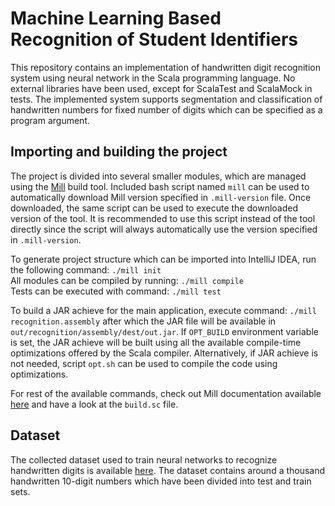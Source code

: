 # Machine Learning Based Recognition of Student Identifiers
This repository contains an implementation of handwritten digit recognition system using neural network in the Scala
programming language. No external libraries have been used, except for ScalaTest and ScalaMock in tests. The implemented
system supports segmentation and classification of handwritten numbers for fixed number of digits which can be specified
as a program argument.

## Importing and building the project
The project is divided into several smaller modules, which are managed using the [Mill](https://github.com/lihaoyi/mill)
build tool. Included bash script named `mill` can be used to automatically download Mill version specified in
`.mill-version` file. Once downloaded, the same script can be used to execute the downloaded version of the tool. It is
recommended to use this script instead of the tool directly since the script will always automatically use the version
specified in `.mill-version`.  

To generate project structure which can be imported into IntelliJ IDEA, run the following command: `./mill init`  
All modules can be compiled by running: `./mill compile`  
Tests can be executed with command: `./mill test`  

To build a JAR achieve for the main application, execute command: `./mill recognition.assembly` after which the JAR file
will be available in `out/recognition/assembly/dest/out.jar`. If `OPT_BUILD` environment variable is set, the JAR
achieve will be built using all the available compile-time optimizations offered by the Scala compiler. Alternatively,
if JAR achieve is not needed, script `opt.sh` can be used to compile the code using optimizations.  

For rest of the available commands, check out Mill documentation available [here](http://www.lihaoyi.com/mill/) and have
a look at the `build.sc` file.

## Dataset
The collected dataset used to train neural networks to recognize handwritten digits is available
[here](https://github.com/domagojlatecki/handwritten-number-dataset). The dataset contains around a thousand handwritten
10-digit numbers which have been divided into test and train sets.
